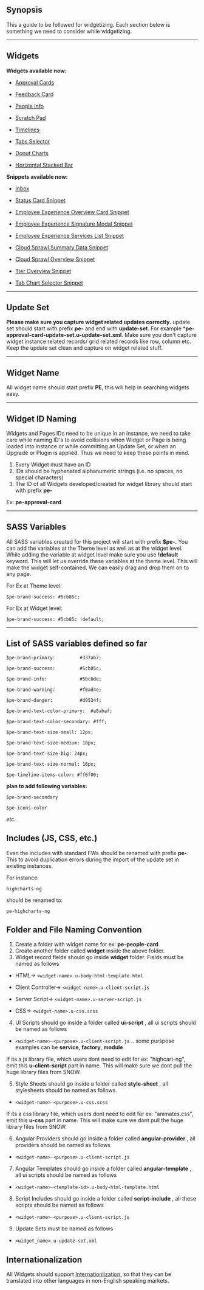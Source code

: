 ## Synopsis

This a guide to be followed for widgetizing. Each section below is something we need to consider while widgetizing.

***

## Widgets

**Widgets available now:**

* [Approval Cards](https://github.com/platform-experience/serviceportal-widget-library/tree/master/approve-card)

* [Feedback Card](https://github.com/platform-experience/serviceportal-widget-library/tree/master/pe-feedback-card)

* [People Info](https://github.com/platform-experience/serviceportal-widget-library/tree/master/people-card/pe-people-info)

* [Scratch Pad](https://github.com/platform-experience/serviceportal-widget-library/tree/master/pe-scratch-pad)

* [Timelines](https://github.com/platform-experience/serviceportal-widget-library/tree/master/timeline/)

* [Tabs Selector](https://github.com/platform-experience/serviceportal-widget-library/tree/master/tabs)

* [Donut Charts](https://github.com/platform-experience/serviceportal-widget-library/tree/master/donut-widgets)

* [Horizontal Stacked Bar](https://github.com/platform-experience/serviceportal-widget-library/tree/master/pe-horizontal-stacked-bar)

**Snippets available now:**

* [Inbox](https://github.com/platform-experience/serviceportal-widget-library/tree/master/pe-emp-exp-inbox-snippet)

* [Status Card Snippet](https://github.com/platform-experience/serviceportal-widget-library/tree/master/pe-status-card-snippet)

* [Employee Experience Overview Card Snippet](https://github.com/platform-experience/serviceportal-widget-library/tree/master/pe-emp-exp-overview-card-snippet)

* [Employee Experience Signature Modal Snippet](https://github.com/platform-experience/serviceportal-widget-library/tree/master/pe-emp-exp-signature-modal-snippet)

* [Employee Experience Services List Snippet](https://github.com/platform-experience/serviceportal-widget-library/tree/master/pe-emp-exp-services-list-snippet)

* [Cloud Sprawl Summary Data Snippet](https://github.com/platform-experience/serviceportal-widget-library/tree/master/pe-cloud-sprawl-vm-summary-snippet)

* [Cloud Sprawl Overview Snippet](https://github.com/platform-experience/serviceportal-widget-library/tree/master/pe-cloud-sprawl-overview-snippet)

* [Tier Overview Snippet](https://github.com/platform-experience/serviceportal-widget-library/tree/master/pe-cloud-sprawl-tier-overview-snippet)

* [Tab Chart Selector Snippet](https://github.com/platform-experience/serviceportal-widget-library/tree/master/tabs/pe-cloud-sprawl-tab-with-donut-chart-snippet)

***

## Update Set

**Please make sure you capture widget related updates correctly.** update set should start with prefix **pe-** and end with **update-set**. For example ***pe-approval-card-update-set.u-update-set.xml**. Make sure you don't capture widget instance related records/ grid related records like row, column etc. Keep the update set clean and capture on widget related stuff.

***

## Widget Name

All widget name should start prefix **PE**, this will help in searching widgets easy.

***

## Widget ID Naming

Widgets and Pages IDs need to be unique in an instance, we need to take care while naming ID's to avoid collisions when Widget or Page is being loaded into instance or while committing an Update Set, or when an Upgrade or Plugin is applied. Thus we need to keep these points in mind.

1. Every Widget must have an ID
2. IDs should be hyphenated alphanumeric strings (i.e. no spaces, no special characters)
3. The ID of all Widgets developed/created for widget library should start with prefix **pe-**

Ex: **pe-approval-card**

***

## SASS Variables

All SASS variables created for this project will start with prefix **$pe-**. You can add the variables at the Theme level as well as at the widget level.
While adding the variable at widget level make sure you use **!default** keyword. This will let us override these variables at the theme level. This will make the widget self-contained. We can easily drag and drop them on to any page.

For Ex at Theme level:

`$pe-brand-success: #5cb85c;`

For Ex at Widget level:

`$pe-brand-success: #5cb85c !default;`

***

## List of SASS variables defined so far

`$pe-brand-primary:         #337ab7;`

`$pe-brand-success:         #5cb85c;`

`$pe-brand-info:            #5bc0de;`

`$pe-brand-warning:         #f0ad4e;`

`$pe-brand-danger:          #d9534f;`

`$pe-brand-text-color-primary: 	#a8abaf;`

`$pe-brand-text-color-secondary: #fff;`

`$pe-brand-text-size-small: 12px;`

`$pe-brand-text-size-medium: 18px;`

`$pe-brand-text-size-big: 24px;`

`$pe-brand-text-size-normal: 16px;`

`$pe-timeline-items-color: #ff6f00;`


**plan to add following variables:**

`$pe-brand-secondary`

`$pe-icons-color`


*etc.*

## Includes (JS, CSS, etc.)

Even the includes with standard FWs should be renamed with prefix **pe-**. This to avoid duplication errors during the import of the update set in existing instances.

For instance:

`highcharts-ng`

should be renamed to:

`pe-highcharts-ng`


## Folder and File Naming Convention

1. Create a folder with widget name for ex: **pe-people-card**
2. Create another folder called **widget** inside the above folder.
3. Widget record fields should go inside **widget** folder. Fields must be named as follows

* HTML->               `<widget-name>.u-body-html-template.html`

* Client Controller->  `<widget-name>.u-client-script.js`

* Server Script->      `<widget-name>.u-server-script.js`

* CSS->                `<widget-name>.u-css.scss`


4. UI Scripts should go inside a folder called **ui-script** , all ui scripts should be named as follows

* `<widget-name>-<purpose>.u-client-script.js` .. some purspose examples can be **service**, **factory**, **module**

If its a js library file, which users dont need to edit for ex: "highcart-ng", emit this **u-client-script** part in name. This will make sure we dont pull the huge library files from SNOW.

5. Style Sheets should go inside a folder called **style-sheet** , all stylesheets should be named as follows.

* `<widget-name>-<purpose>.u-css.scss`

If its a css library file, which users dont need to edit for ex: "animates.css", emit this **u-css** part in name. This will make sure we dont pull the huge library files from SNOW.

6. Angular Providers should go inside a folder called **angular-provider** , all providers should be named as follows

* `<widget-name>-<purpose>.u-client-script.js`

7. Angular Templates should go inside a folder called **angular-template** , all ui scripts should be named as follows

* `<widget-name>-<template-id>.u-body-html-template.html`

8. Script Includes should go inside a folder called **script-include** , all these scripts should be named as follows

* `<widget-name>-<purpose>.u-client-script.js`

9. Update Sets must be named as follows

* `<widget_name>.u-update-set.xml`

## Internationalization

All Widgets should support [Internationlization](https://docs.servicenow.com/bundle/istanbul-servicenow-platform/page/build/service-portal/concept/c_WidgetLocalization.html), so that they can be translated into other languages in non-English speaking markets.